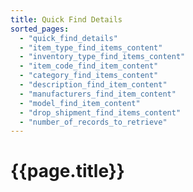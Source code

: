 ```yaml
---
title: Quick Find Details
sorted_pages:
  - "quick_find_details"
  - "item_type_find_items_content"
  - "inventory_type_find_items_content"
  - "item_code_find_item_content"
  - "category_find_items_content"
  - "description_find_item_content"
  - "manufacturers_find_item_content"
  - "model_find_item_content"
  - "drop_shipment_find_items_content"
  - "number_of_records_to_retrieve"
---
```

# {{page.title}}
